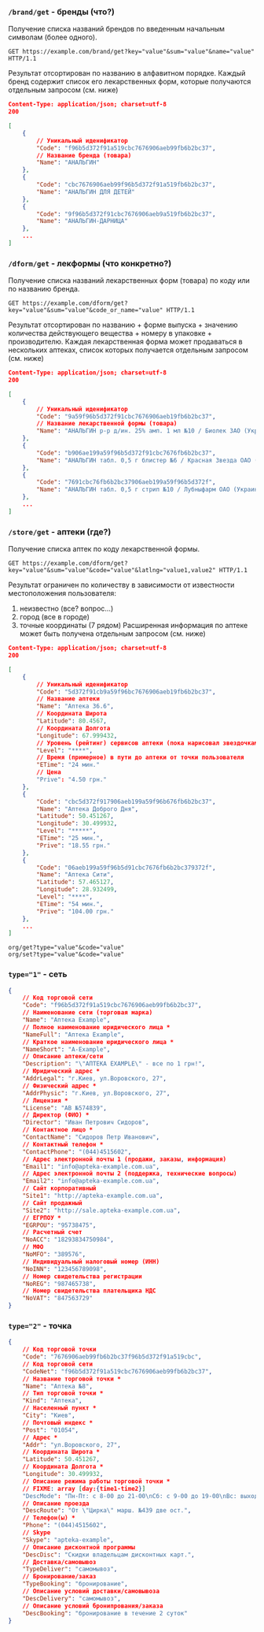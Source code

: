 ### `/brand/get` - бренды (что?) ### 

Получение списка названий брендов по введенным начальным символам (более одного). 

```
GET https://example.com/brand/get?key="value"&sum="value"&name="value" HTTP/1.1
```

Результат отсортирован по названию в алфавитном порядке. Каждый бренд содержит список его лекарственных форм, которые получаются отдельным запросом (см. ниже)

```json
Content-Type: application/json; charset=utf-8
200

[
	{
		// Уникальный иденификатор
		"Code": "f96b5d372f91a519cbc7676906aeb99fb6b2bc37",
		// Название бренда (товара)
		"Name": "АНАЛЬГИН"
	},
	{
		"Code": "cbc7676906aeb99f96b5d372f91a519fb6b2bc37",
		"Name": "АНАЛЬГИН ДЛЯ ДЕТЕЙ"
	},
	{
		"Code": "9f96b5d372f91cbc7676906aeb9a519fb6b2bc37",
		"Name": "АНАЛЬГИН-ДАРНИЦА"
	},
	...
]
```

### `/dform/get` - лекформы (что конкретно?) ### 

Получение списка названий лекарственных форм (товара) по коду или по названию бренда. 

```
GET https://example.com/dform/get?key="value"&sum="value"&code_or_name="value" HTTP/1.1
```

Результат отсортирован по названию + форме выпуска +  значению количества действующего вещества + номеру в упаковке + производителю. Каждая лекарственная форма может продаваться в нескольких аптеках, список которых получается отдельным запросом (см. ниже)

```json
Content-Type: application/json; charset=utf-8
200

[
	{
		// Уникальный иденификатор
		"Code": "9a59f96b5d372f91cbc7676906aeb19fb6b2bc37",
		// Название лекарственной формы (товара)
		"Name": "АНАЛЬГИН р-р д/ин. 25% амп. 1 мл №10 / Биолек ЗАО (Украина, Харьков)"
	},
	{
		"Code": "b906ae199a59f96b5d372f91cbc7676fb6b2bc37",
		"Name": "АНАЛЬГИН табл. 0,5 г блистер №6 / Красная Звезда ОАО (Украина, Харьков)"
	},
	{
		"Code": "7691cbc76fb6b2bc37906aeb199a59f96b5d372f",
		"Name": "АНАЛЬГИН табл. 0,5 г стрип №10 / Лубныфарм ОАО (Украина, Лубны)"
	},
	...
]
```

### `/store/get` - аптеки (где?) ### 

Получение списка аптек по коду лекарственной формы. 

```
GET https://example.com/dform/get?key="value"&sum="value"&code="value"&latlng="value1,value2" HTTP/1.1
```

Результат ограничен по количеству в зависимости от известности местоположения пользователя:
1) неизвестно (все? вопрос...)
2) город (все в городе)
3) точные координаты (7 рядом)
Расширенная информация по аптеке может быть получена отдельным запросом (см. ниже)

```json
Content-Type: application/json; charset=utf-8
200

[
	{
		// Уникальный иденификатор
		"Code": "5d372f91cb9a59f96bc7676906aeb19fb6b2bc37",
		// Название аптеки
		"Name": "Аптека 36.6",
		// Координата Широта
		"Latitude": 80.4567,
		// Координата Долгота
		"Longitude": 67.999432,
		// Уровень (рейтинг) сервисов аптеки (пока нарисовал звездочками)
		"Level": "****",
		// Время (примерное) в пути до аптеки от точки пользователя
		"ETime": "24 мин."
		// Цена
		"Prive": "4.50 грн."
	},
	{
		"Code": "cbc5d372f917906aeb199a59f96b676fb6b2bc37",
		"Name": "Аптека Доброго Дня",
		"Latitude": 50.451267,
		"Longitude": 30.499932,
		"Level": "*****",
		"ETime": "25 мин.",
		"Prive": "18.55 грн."
	},
	{
		"Code": "06aeb199a59f96b5d91cbc7676fb6b2bc379372f",
		"Name": "Аптека Сити",
		"Latitude": 57.465127,
		"Longitude": 28.932499,
		"Level": "****",
		"ETime": "54 мин.",
		"Prive": "104.00 грн."
	},
	...
]
```

```
org/get?type="value"&code="value"
org/set?type="value"&code="value"
```

### `type="1"` - сеть ###

```json
{
	// Код торговой сети
	"Code": "f96b5d372f91a519cbc7676906aeb99fb6b2bc37",
	// Наименование сети (торговая марка)
	"Name": "Аптека Example",
	// Полное наименование юридического лица *
	"NameFull": "Аптека Example",
	// Краткое наименование юридического лица *
	"NameShort": "А-Example",
	// Описание аптеки/сети
	"Description": "\"АПТЕКА EXAMPLE\" - все по 1 грн!",	
	// Юридический адрес *
	"AddrLegal": "г.Киев, ул.Воровского, 27",
	// Физический адрес *
	"AddrPhysic": "г.Киев, ул.Воровского, 27",
	// Лицензия *
	"License": "АВ №574839",
	// Директор (ФИО) *
	"Director": "Иван Петрович Сидоров",
	// Контактное лицо *
	"ContactName": "Сидоров Петр Иванович",
	// Контактный телефон *
	"ContactPhone": "(044)4515602",
	// Адрес электронной почты 1 (продажи, заказы, информация)
	"Email1": "info@apteka-example.com.ua",
	// Адрес электронной почты 2 (поддержка, технические вопросы)
	"Email2": "info@apteka-example.com.ua",
	// Сайт корпоративный
	"Site1": "http://apteka-example.com.ua",
	// Сайт продажный
	"Site2": "http://sale.apteka-example.com.ua",
	// ЕГРПОУ *
	"EGRPOU": "95738475",
	// Расчетный счет
	"NoACC": "18293834750984",
	// МФО
	"NoMFO": "389576",
	// Индивидуальный налоговый номер (ИНН)
	"NoINN": "123456789098",
	// Номер свидетельства регистрации
	"NoREG": "987465738",
	// Номер свидетельства плательщика НДС
	"NoVAT": "847563729"	
}
```

### `type="2"` - точка ###

```json
{
	// Код торговой точки
	"Code": "7676906aeb99fb6b2bc37f96b5d372f91a519cbc",
	// Код торговой сети
	"CodeNet": "f96b5d372f91a519cbc7676906aeb99fb6b2bc37",
	// Название торговой точки *
	"Name": "Аптека №8",
	// Тип торговой точки *
	"Kind": "Аптека",
	// Населенный пункт *
	"City": "Киев",
	// Почтовый индекс *
	"Post": "01054",
	// Адрес *
	"Addr": "ул.Воровского, 27",
	// Координата Широта *
	"Latitude": 50.451267,
	// Координата Долгота *
	"Longitude": 30.499932,
	// Описание режима работы торговой точки *
	// FIXME: array [day:{time1-time2}]
	"DescMode": "Пн-Пт: с 8-00 до 21-00\nСб: с 9-00 до 19-00\nВс: выходной",
	// Описание проезда
	"DescRoute": "От \"Цирка\" марш. №439 две ост.",
	// Телефон(ы) *
	"Phone": "(044)4515602",
	// Skype
	"Skype": "apteka-example",
	// Описание дисконтной программы
	"DescDisc": "Скидки владельцам дисконтных карт.",
	// Доставка/самовывоз
	"TypeDeliver": "самомывоз",
	// Бронирование/заказ
	"TypeBooking": "бронирование",
	// Описание условий доставки/самовывоза
	"DescDelivery": "самомывоз",
	// Описание условий бронипрования/заказа
	"DescBooking": "бронирование в течение 2 суток"
}

```